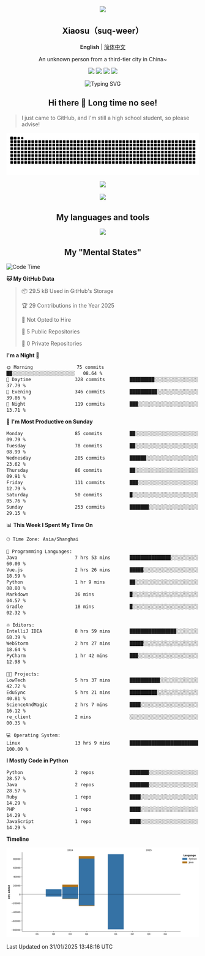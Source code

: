 <p align="center"><img src="https://avatars.githubusercontent.com/u/73773879?v=4" width="200px" /></p>
<h2 align=center>Xiaosu（suq-weer）</h2>

<p align=center><b>English</b> | <a href="https://github.com/suq-weer/suq-weer/blob/main/README_zh.md/">简体中文</a></p>

<p align=center>An unknown person from a third-tier city in China~</p>

<p align="center">
<a href="https://xiaosuoaa.top"><img src="https://img.shields.io/badge/Blog-Click_here-blue?style=for-the-badge" /></a>
<img src="https://img.shields.io/badge/Love-Minecraft-green?style=for-the-badge" />
<img src="https://img.shields.io/badge/Now_study-On_school-red?style=for-the-badge">
<img src="https://komarev.com/ghpvc/?username=suq-weer&color=4a92cb&style=for-the-badge">
</p>

<p align="center"><img src="https://readme-typing-svg.demolab.com?font=ZCOOL+KuaiLe&size=23&duration=3000&pause=1000&color=4A92CB&center=true&repeat=true&random=true&width=435&lines=Hi+bro!+Nice+to+meet+you!;%E5%BF%BD%E5%A6%82%E4%B8%80%E5%A4%9C%E6%98%A5%E9%A3%8E%E6%9D%A5%EF%BC%8C%E5%8D%83%E6%A0%91%E4%B8%87%E6%A0%91%E6%A2%A8%E8%8A%B1%E5%BC%80%E3%80%82;Hi%EF%BC%81%E5%88%AB%E6%9D%A5%E6%97%A0%E6%81%99%E5%95%8A%EF%BC%81;%E8%90%BD%E9%9C%9E%E4%B8%8E%E5%AD%A4%E9%B9%9C%E9%BD%90%E9%A3%9E%EF%BC%8C%E7%A7%8B%E6%B0%B4%E5%85%B1%E9%95%BF%E5%A4%A9%E4%B8%80%E8%89%B2%E3%80%82;%E5%90%9B%E4%B8%8D%E8%A7%81%EF%BC%8C%E9%BB%84%E6%B2%B3%E4%B9%8B%E6%B0%B4%E5%A4%A9%E4%B8%8A%E6%9D%A5%EF%BC%8C%E5%A5%94%E6%B5%81%E5%88%B0%E6%B5%B7%E4%B8%8D%E5%A4%8D%E5%9B%9E%E3%80%82;%E5%90%9B%E4%B8%8D%E8%A7%81%EF%BC%8C%E9%AB%98%E5%A0%82%E6%98%8E%E9%95%9C%E6%82%B2%E7%99%BD%E5%8F%91%EF%BC%8C%E6%9C%9D%E5%A6%82%E9%9D%92%E4%B8%9D%E6%9A%AE%E6%88%90%E9%9B%AA%E3%80%82;The+Cake+is+a+lie.;%E4%BD%A0%E5%A5%BD%EF%BC%81%E4%B8%96%E7%95%8C%EF%BC%81;Do+you+play+Minecraft%3F" alt="Typing SVG" /></p>

<h2 align=center>Hi there 👋 Long time no see!</h2>

> I just came to GitHub, and I'm still a high school student, so please advise!

<picture>
  <source media="(prefers-color-scheme: dark)" srcset="https://raw.githubusercontent.com/suq-weer/suq-weer/output/github-snake-dark.svg">
  <source media="(prefers-color-scheme: light)" srcset="https://raw.githubusercontent.com/suq-weer/suq-weer/output/github-snake.svg">
  <img alt="github contribution grid snake animation" src="https://raw.githubusercontent.com/suq-weer/suq-weer/output/github-snake.svg">
</picture>

<p align="center"><img src="https://github-readme-stats.vercel.app/api?username=suq-weer&show_icons=true&theme=catppuccin_mocha" /></p>

<p align="center"><img src="https://streak-stats.demolab.com/?user=suq-weer&theme=catppuccin-mocha" /></p>

<h2 align=center>My languages and tools</h2>

<p align="center"><img src="https://skillicons.dev/icons?theme=dark&perline=9&i=anaconda,cpp,cloudflare,css,git,gradle,godot,html,htmx,idea,java,js,latex,linux,mysql,neovim,nginx,nodejs,npm,php,py,pycharm,qt,sqlite,ts,vim,vscode,vue,windows,wordpress,visualstudio,arch,github,powershell,md,githubactions,/" /></p>

<h2 align=center>My "Mental States"</h2>

<!--START_SECTION:waka-->
![Code Time](http://img.shields.io/badge/Code%20Time-147%20hrs%2036%20mins-blue)

**🐱 My GitHub Data** 

> 📦 29.5 kB Used in GitHub's Storage 
 > 
> 🏆 29 Contributions in the Year 2025
 > 
> 🚫 Not Opted to Hire
 > 
> 📜 5 Public Repositories 
 > 
> 🔑 0 Private Repositories 
 > 
**I'm a Night 🦉** 

```text
🌞 Morning                75 commits          ██░░░░░░░░░░░░░░░░░░░░░░░   08.64 % 
🌆 Daytime                328 commits         █████████░░░░░░░░░░░░░░░░   37.79 % 
🌃 Evening                346 commits         ██████████░░░░░░░░░░░░░░░   39.86 % 
🌙 Night                  119 commits         ███░░░░░░░░░░░░░░░░░░░░░░   13.71 % 
```
📅 **I'm Most Productive on Sunday** 

```text
Monday                   85 commits          ██░░░░░░░░░░░░░░░░░░░░░░░   09.79 % 
Tuesday                  78 commits          ██░░░░░░░░░░░░░░░░░░░░░░░   08.99 % 
Wednesday                205 commits         ██████░░░░░░░░░░░░░░░░░░░   23.62 % 
Thursday                 86 commits          ██░░░░░░░░░░░░░░░░░░░░░░░   09.91 % 
Friday                   111 commits         ███░░░░░░░░░░░░░░░░░░░░░░   12.79 % 
Saturday                 50 commits          █░░░░░░░░░░░░░░░░░░░░░░░░   05.76 % 
Sunday                   253 commits         ███████░░░░░░░░░░░░░░░░░░   29.15 % 
```


📊 **This Week I Spent My Time On** 

```text
🕑︎ Time Zone: Asia/Shanghai

💬 Programming Languages: 
Java                     7 hrs 53 mins       ███████████████░░░░░░░░░░   60.00 % 
Vue.js                   2 hrs 26 mins       █████░░░░░░░░░░░░░░░░░░░░   18.59 % 
Python                   1 hr 9 mins         ██░░░░░░░░░░░░░░░░░░░░░░░   08.80 % 
Markdown                 36 mins             █░░░░░░░░░░░░░░░░░░░░░░░░   04.57 % 
Gradle                   18 mins             █░░░░░░░░░░░░░░░░░░░░░░░░   02.32 % 

🔥 Editors: 
IntelliJ IDEA            8 hrs 59 mins       █████████████████░░░░░░░░   68.39 % 
WebStorm                 2 hrs 27 mins       █████░░░░░░░░░░░░░░░░░░░░   18.64 % 
PyCharm                  1 hr 42 mins        ███░░░░░░░░░░░░░░░░░░░░░░   12.98 % 

🐱‍💻 Projects: 
LowTech                  5 hrs 37 mins       ███████████░░░░░░░░░░░░░░   42.72 % 
EduSync                  5 hrs 21 mins       ██████████░░░░░░░░░░░░░░░   40.81 % 
ScienceAndMagic          2 hrs 7 mins        ████░░░░░░░░░░░░░░░░░░░░░   16.12 % 
re_client                2 mins              ░░░░░░░░░░░░░░░░░░░░░░░░░   00.35 % 

💻 Operating System: 
Linux                    13 hrs 9 mins       █████████████████████████   100.00 % 
```

**I Mostly Code in Python** 

```text
Python                   2 repos             ███████░░░░░░░░░░░░░░░░░░   28.57 % 
Java                     2 repos             ███████░░░░░░░░░░░░░░░░░░   28.57 % 
Ruby                     1 repo              ████░░░░░░░░░░░░░░░░░░░░░   14.29 % 
PHP                      1 repo              ████░░░░░░░░░░░░░░░░░░░░░   14.29 % 
JavaScript               1 repo              ████░░░░░░░░░░░░░░░░░░░░░   14.29 % 
```



**Timeline**

![Lines of Code chart](https://raw.githubusercontent.com/suq-weer/suq-weer/main/assets/bar_graph.png)


 Last Updated on 31/01/2025 13:48:16 UTC
<!--END_SECTION:waka-->
